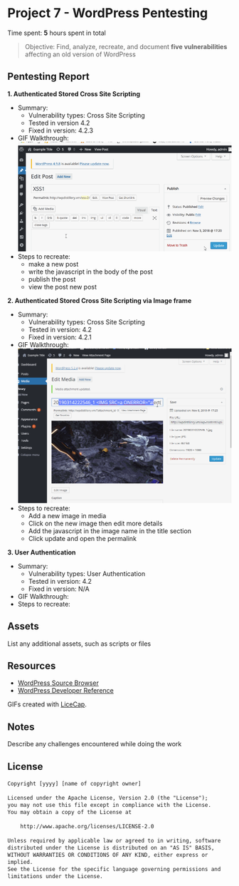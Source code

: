 # Project 7 - WordPress Pentesting

Time spent: **5** hours spent in total

> Objective: Find, analyze, recreate, and document **five vulnerabilities** affecting an old version of WordPress

## Pentesting Report

**1. Authenticated Stored Cross Site Scripting**
  - Summary: 
    - Vulnerability types: Cross Site Scripting
    - Tested in version 4.2
    - Fixed in version: 4.2.3
  - GIF Walkthrough:
  ![](./xss1.gif)
  - Steps to recreate: 
	- make a new post
	- write the javascript in the body of the post
	- publish the post
	- view the post new post

**2. Authenticated Stored Cross Site Scripting via Image frame**
  - Summary: 
    - Vulnerability types: Cross Site Scripting
    - Tested in version: 4.2
    - Fixed in version: 4.2.1
  - GIF Walkthrough:
  ![](./xss2.gif)
  - Steps to recreate:
	- Add a new image in media
	- Click on the new image then edit more details
	- Add the javascript in the image name in the title section
	- Click update and open the permalink

**3. User Authentication**
  - Summary: 
    - Vulnerability types: User Authentication
    - Tested in version: 4.2
    - Fixed in version: N/A
  - GIF Walkthrough: 
  - Steps to recreate: 


## Assets

List any additional assets, such as scripts or files

## Resources

- [WordPress Source Browser](https://core.trac.wordpress.org/browser/)
- [WordPress Developer Reference](https://developer.wordpress.org/reference/)

GIFs created with [LiceCap](http://www.cockos.com/licecap/).

## Notes

Describe any challenges encountered while doing the work

## License

    Copyright [yyyy] [name of copyright owner]

    Licensed under the Apache License, Version 2.0 (the "License");
    you may not use this file except in compliance with the License.
    You may obtain a copy of the License at

        http://www.apache.org/licenses/LICENSE-2.0

    Unless required by applicable law or agreed to in writing, software
    distributed under the License is distributed on an "AS IS" BASIS,
    WITHOUT WARRANTIES OR CONDITIONS OF ANY KIND, either express or implied.
    See the License for the specific language governing permissions and
    limitations under the License.